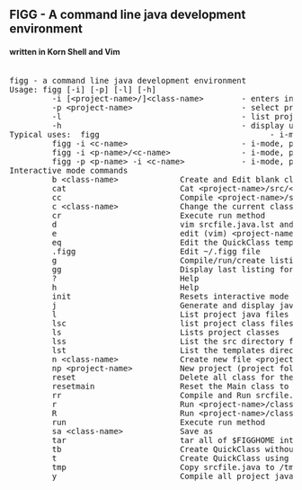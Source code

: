 
## FIGG - A command line java development environment
#### written in Korn Shell and Vim
<pre>

figg - a command line java development environment
Usage: figg [-i] [-p] [-l] [-h]
         -i [&ltproject-name&gt/]&ltclass-name&gt        - enters interactive mode (i-mode)
         -p &ltproject-name&gt                       - select project (project folder)
         -l                                      - list project folder
         -h                                      - display usage
Typical uses:  figg                                    - i-mode, project=., class-name == Main&gt
         figg -i &ltc-name&gt                        - i-mode, project=., class-name=&ltc-name&gt
         figg -i &ltp-name&gt/&ltc-name&gt               - i-mode, project=&ltp-name&gt, class-name=&ltc-name&gt
         figg -p &ltp-name&gt -i &ltc-name&gt            - i-mode, project=&ltp-name&gt, class-name=&ltc-name&gt
Interactive mode commands
         b &ltclass-name&gt             Create and Edit blank class
         cat                        Cat &ltproject-name&gt/src/&ltclass-name&gt.java
         cc                         Compile &ltproject-name&gt/src/&ltclass-name&gt.java
         c &ltclass-name&gt             Change the current class"
         cr                         Execute run method  
         d                          vim srcfile.java.lst and srcfile.java.java
         e                          edit (vim) &ltproject-name&gt/src/&ltclass-name&gt.java
         eq                         Edit the QuickClass template
         .figg                      Edit ~/.figg file   
         g                          Compile/run/create listing for &ltproject-name&gt/classes/&ltclass-name&gt
         gg                         Display last listing for &ltproject-name&gt/classes/&ltclass-name&gt
         ?                          Help                
         h                          Help                
         init                       Resets interactive mode (sets to Main/Main)
         j                          Generate and display javadoc &ltproject-name&gt/classes/&ltclass-name&gt.java
         l                          List project java files
         lsc                        list project class files
         ls                         Lists project classes
         lss                        List the src directory for &ltproject-name&gt
         lst                        List the templates directory
         n &ltclass-name&gt             Create new file &ltproject-name&gt/src/&ltclass-name&gt.java
         np &ltproject-name&gt          New project (project folder with sub folders)
         reset                      Delete all class for the current project
         resetmain                  Reset the Main class to the default template
         rr                         Compile and Run srcfile.java
         r                          Run &ltproject-name&gt/classes/&ltclass-name&gt.class
         R                          Run &ltproject-name&gt/classes/&ltclass-name&gt.class in split window
         run                        Execute run method  
         sa &ltclass-name&gt            Save as             
         tar                        tar all of $FIGGHOME into $FIGGHOME/archives
         tb                         Create QuickClass without using a template (blank QuickClass)
         t                          Create QuickClass using QuickClass template
         tmp                        Copy srcfile.java to /tmp/srcfile.java
         y                          Compile all project java files
</pre>
